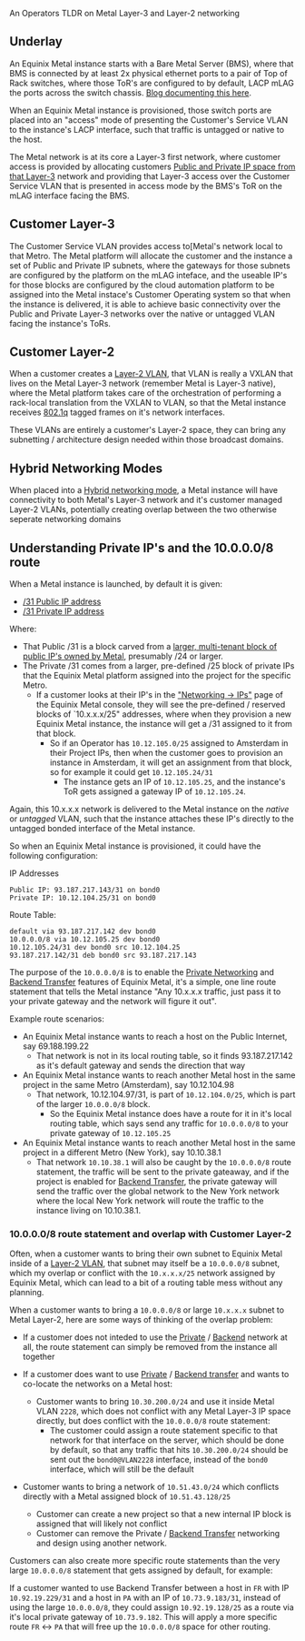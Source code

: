 An Operators TLDR on Metal Layer-3 and Layer-2 networking

## Underlay

An Equinix Metal instance starts with a Bare Metal Server (BMS), where that BMS is connected by at least 2x physical ethernet ports to a pair of Top of Rack switches, where those ToR's are configured to by default, LACP mLAG the ports across the switch chassis. [Blog documenting this here](https://deploy.equinix.com/blog/breaking-bond/).

When an Equinix Metal instance is provisioned, those switch ports are placed into an "access" mode of presenting the Customer's Service VLAN to the instance's LACP interface, such that traffic is untagged or native to the host.

The Metal network is at its core a Layer-3 first network, where customer access is provided by allocating customers [Public and Private IP space from that Layer-3](https://deploy.equinix.com/developers/docs/metal/networking/ip-addresses/) network and providing that Layer-3 access over the Customer Service VLAN that is presented in access mode by the BMS's ToR on the mLAG interface facing the BMS.

## Customer Layer-3

The Customer Service VLAN provides access to[Metal's network local to that Metro. The Metal platform will allocate the customer and the instance a set of Public and Private IP subnets, where the gateways for those subnets are configured by the platform on the mLAG inteface, and the useable IP's for those blocks are configured by the cloud automation platform to be assigned into the Metal instace's Customer Operating system so that when the instance is delivered, it is able to achieve basic connectivity over the Public and Private Layer-3 networks over the native or untagged VLAN facing the instance's ToRs.

## Customer Layer-2

When a customer creates a [Layer-2 VLAN](https://deploy.equinix.com/developers/docs/metal/layer2-networking/overview/), that VLAN is really a VXLAN that lives on the Metal Layer-3 network (remember Metal is Layer-3 native), where the Metal platform takes care of the orchestration of performing a rack-local translation from the VXLAN to VLAN, so that the Metal instance receives [802.1q](https://en.wikipedia.org/wiki/IEEE_802.1Q) tagged frames on it's network interfaces.

These VLANs are entirely a customer's Layer-2 space, they can bring any subnetting / architecture design needed within those broadcast domains.

## Hybrid Networking Modes

When placed into a [Hybrid networking mode](https://deploy.equinix.com/developers/docs/metal/layer2-networking/hybrid-bonded-mode/), a Metal instance will have connectivity to both Metal's Layer-3 network and it's customer managed Layer-2 VLANs, potentially creating overlap between the two otherwise seperate networking domains

## Understanding Private IP's and the 10.0.0.0/8 route

When a Metal instance is launched, by default it is given:
- [/31 Public IP address](https://deploy.equinix.com/developers/docs/metal/networking/ip-addresses/#public-ipv4-subnet)
- [/31 Private IP address](https://deploy.equinix.com/developers/docs/metal/networking/ip-addresses/#private-ipv4-management-subnets)

Where: 

- That Public /31 is a block carved from a [larger, multi-tenant block of public IP's owned by Metal](https://deploy.equinix.com/developers/docs/metal/networking/ip-addresses/#equinix-metals-public-ip-address-blocks), presumably /24 or larger.
- The Private /31 comes from a larger, pre-defined /25 block of private IPs that the Equinix Metal platform assigned into the project for the specific Metro.
	- If a customer looks at their IP's in the ["Networking -> IPs"](https://deploy.equinix.com/developers/docs/metal/networking/ip-addresses/#managing-your-projects-ip-addresses) page of the Equinix Metal console, they will see the pre-defined / reserved blocks of `10.x.x.x/25" addresses, where when they provision a new Equinix Metal instance, the instance will get a /31 assigned to it from that block.
		- So if an Operator has `10.12.105.0/25` assigned to Amsterdam in their Project IPs, then when the customer goes to provision an instance in Amsterdam, it will get an assignment from that block, so for example it could get `10.12.105.24/31`
			- The instance gets an IP of `10.12.105.25`, and the instance's ToR gets assigned a gateway IP of `10.12.105.24`.

Again, this 10.x.x.x network is delivered to the Metal instance on the *native* or *untagged* VLAN, such that the instance attaches these IP's directly to the untagged bonded interface of the Metal instance.

So when an Equinix Metal instance is provisioned, it could have the following configuration:

IP Addresses 
```
Public IP: 93.187.217.143/31 on bond0
Private IP: 10.12.104.25/31 on bond0
```

Route Table:
```
default via 93.187.217.142 dev bond0
10.0.0.0/8 via 10.12.105.25 dev bond0
10.12.105.24/31 dev bond0 src 10.12.104.25
93.187.217.142/31 deb bond0 src 93.187.217.143
```

The purpose of the `10.0.0.0/8` is to enable the [Private Networking](https://deploy.equinix.com/developers/docs/metal/networking/ip-addresses/#private-ipv4-management-subnets) and [Backend Transfer](https://deploy.equinix.com/developers/docs/metal/networking/backend-transfer/) features of Equinix Metal, it's a simple, one line route statement that tells the Metal instance "Any 10.x.x.x traffic, just pass it to your private gateway and the network will figure it out". 

Example route scenarios:

- An Equinix Metal instance wants to reach a host on the Public Internet, say 69.188.199.22
	- That network is not in its local routing table, so it finds 93.187.217.142 as it's default gateway and sends the direction that way
- An Equinix Metal instance wants to reach another Metal host in the same project in the same Metro (Amsterdam), say 10.12.104.98
	- That network, 10.12.104.97/31, is part of `10.12.104.0/25`, which is part of the larger `10.0.0.0/8` block.
		- So the Equinix Metal instance does have a route for it in it's local routing table, which says send any traffic for `10.0.0.0/8` to your private gateway of `10.12.105.25`
- An Equinix Metal instance wants to reach another Metal host in the same project in a different Metro (New York), say 10.10.38.1
	- That network `10.10.38.1` will also be caught by the `10.0.0.0/8` route statement, the traffic will be sent to the private gateaway, and if the project is enabled for [Backend Transfer](https://deploy.equinix.com/developers/docs/metal/networking/backend-transfer/), the private gateway will send the traffic over the global network to the New York network where the local New York network will route the traffic to the instance living on 10.10.38.1.


### 10.0.0.0/8 route statement and overlap with Customer Layer-2

Often, when a customer wants to bring their own subnet to Equinix Metal inside of a [Layer-2 VLAN](https://deploy.equinix.com/developers/docs/metal/layer2-networking/vlans/), that subnet may itself be a `10.0.0.0/8` subnet, which my overlap or conflict with the `10.x.x.x/25` network assigned by Equinix Metal, which can lead to a bit of a routing table mess without any planning.

When a customer wants to bring a `10.0.0.0/8` or large `10.x.x.x` subnet to Metal Layer-2, here are some ways of thinking of the overlap problem:

- If a customer does not inteded to use the [Private](https://deploy.equinix.com/developers/docs/metal/networking/ip-addresses/#private-ipv4-management-subnets) / [Backend](https://deploy.equinix.com/developers/docs/metal/networking/backend-transfer/) network at all, the route statement can simply be removed from the instance all together

- If a customer does want to use [Private](https://deploy.equinix.com/developers/docs/metal/networking/ip-addresses/#private-ipv4-management-subnets) / [Backend transfer](https://deploy.equinix.com/developers/docs/metal/networking/backend-transfer/) and wants to co-locate the networks on a Metal host:
	- Customer wants to bring `10.30.200.0/24` and use it inside Metal VLAN `2228`, which does not conflict with any Metal Layer-3 IP space directly, but does conflict with the `10.0.0.0/8` route statement:
		- The customer could assign a route statement specific to that network for that interface on the server, which should be done by default, so that any traffic that hits `10.30.200.0/24` should be sent out the `bond0@VLAN2228` interface, instead of the `bond0` interface, which will still be the default 

- Customer wants to bring a network of `10.51.43.0/24` which conflicts directly with a Metal assigned block of `10.51.43.128/25`
	- Customer can create a new project so that a new internal IP block is assigned that will likely not conflict
	- Customer can remove the Private / [Backend Transfer](https://deploy.equinix.com/developers/docs/metal/networking/backend-transfer/) networking and design using another network.
	
Customers can also create more specific route statements than the very large `10.0.0.0/8` statement that gets assigned by default, for example:

If a customer wanted to use Backend Transfer between a host in `FR` with IP `10.92.19.229/31` and a host in `PA` with an IP of `10.73.9.183/31`, instead of using the large `10.0.0.0/8`, they could assign `10.92.19.128/25` as a route via it's local private gateway of `10.73.9.182`. This will apply a more specific route `FR` <-> `PA` that will free up the `10.0.0.0/8` space for other routing.

